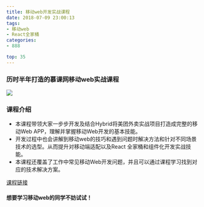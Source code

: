 ```yaml
---
title: 移动web开发实战课程
date: 2018-07-09 23:00:13
tags:
- 移动web
- React全家桶
categories:
- 888

top: 35
---
```


### 历时半年打造的慕课网移动web实战课程

![](https://qiniu.nihaoshijie.com.cn/%E5%B1%8F%E5%B9%95%E5%BF%AB%E7%85%A7%202018-09-05%2021.07.05.png)

### 课程介绍

* 本课程带领大家一步步开发及结合Hybrid将美团外卖实战项目打造成完整的移动Web APP，理解并掌握移动Web开发的基本技能。
* 开发过程中也会讲解到移动web的技巧和遇到问题时解决方法和针对不同场景技术的选型。从而提升对移动端适配以及React 全家桶和组件化开发实战技能。
* 本课程还覆盖了工作中常见移动Web开发问题，并且可以通过课程学习找到对应的技术解决方案。

[课程链接](https://coding.imooc.com/class/272.html?mc_marking=d1fd61f18d73135fd74382c68a85e10e&mc_channel=syb18)

#### 想要学习移动web的同学不妨试试！